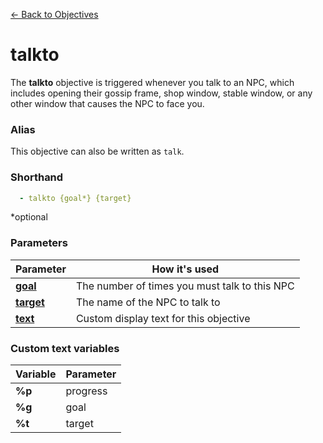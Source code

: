 [← Back to Objectives](index.md)

# talkto

The **talkto** objective is triggered whenever you talk to an NPC, which includes opening their gossip frame, shop window, stable window, or any other window that causes the NPC to face you.

### Alias

This objective can also be written as `talk`.

### Shorthand

```yaml
  - talkto {goal*} {target}
```

*optional

### Parameters

|Parameter|How it's used
|-|-
|**[goal](../parameters/goal.md)**|The number of times you must talk to this NPC
|**[target](../parameters/target.md)**|The name of the NPC to talk to
|**[text](../parameters/text.md)**|Custom display text for this objective

### Custom text variables

|Variable|Parameter
|-|-
|**%p**|progress
|**%g**|goal
|**%t**|target